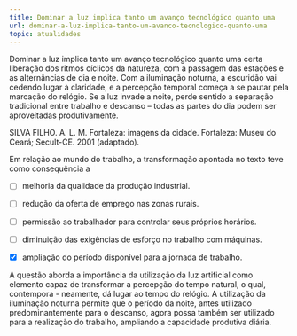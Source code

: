 ```yaml
---
title: Dominar a luz implica tanto um avanço tecnológico quanto uma
url: dominar-a-luz-implica-tanto-um-avanco-tecnologico-quanto-uma
topic: atualidades
---
```



Dominar a luz implica tanto um avanço tecnológico quanto uma certa liberação dos ritmos cíclicos da natureza, com a passagem das estações e as alternâncias de dia e noite. Com a iluminação noturna, a escuridão vai cedendo lugar à claridade, e a percepção temporal começa a se pautar pela marcação do relógio. Se a luz invade a noite, perde sentido a separação tradicional entre trabalho e descanso – todas as partes do dia podem ser aproveitadas produtivamente.

SILVA FILHO. A. L. M. Fortaleza: imagens da cidade. Fortaleza: Museu do Ceará; Secult-CE. 2001 (adaptado).

Em relação ao mundo do trabalho, a transformação apontada no texto teve como consequência a



- [ ] melhoria da qualidade da produção industrial.
- [ ] redução da oferta de emprego nas zonas rurais.
- [ ] permissão ao trabalhador para controlar seus próprios horários.
- [ ] diminuição das exigências de esforço no trabalho com máquinas.
- [x] ampliação do período disponível para a jornada de trabalho.


A questão aborda a importância da utilização da luz artificial como elemento capaz de transformar a percepção do tempo natural, o qual, contempora - neamente, dá lugar ao tempo do relógio. A utilização da iluminação noturna permite que o período da noite, antes utilizado predominantemente para o descanso, agora possa também ser utilizado para a realização do trabalho, ampliando a capacidade produtiva diária.
